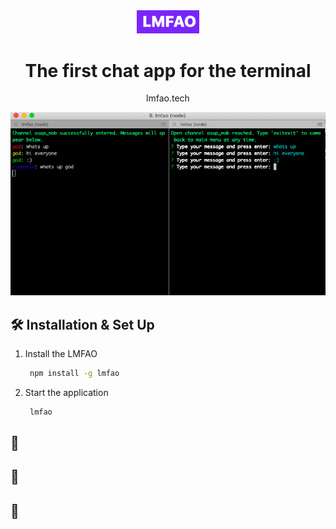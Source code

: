 <div align="center">
  <img alt="Logo" src="https://raw.githubusercontent.com/abdelshok/moira/master/assets/images/lmfaoLogo.png" width="100" />
</div>
<h1 align="center">
  The first chat app for the terminal
</h1>
<p align="center">
  lmfao.tech
</p>

![demo](https://raw.githubusercontent.com/abdelshok/moira/master/assets/images/Chat.png)


## 🛠 Installation & Set Up

1. Install the LMFAO

   ```sh
    npm install -g lmfao
   ```

2. Start the application

   ```sh
    lmfao
   ```

## 🚀 

## 🎨 

## 🚨 


